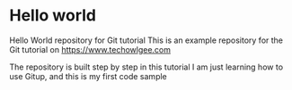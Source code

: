 # Hello world
Hello World repository for Git tutorial
This is an example repository for the Git tutorial on
https://www.techowlgee.com

The repository is built step by step in this tutorial 
I am just learning how to use Gitup, and this is my first code sample
